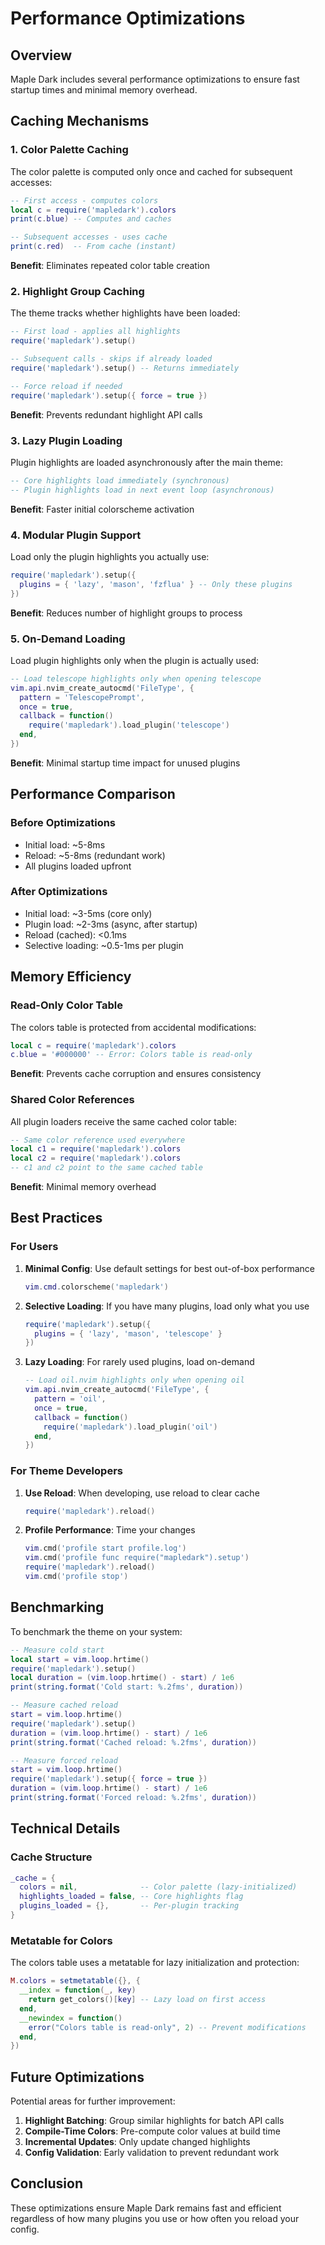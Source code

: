 # Performance Optimizations

## Overview

Maple Dark includes several performance optimizations to ensure fast startup times and minimal memory overhead.

## Caching Mechanisms

### 1. Color Palette Caching

The color palette is computed only once and cached for subsequent accesses:

```lua
-- First access - computes colors
local c = require('mapledark').colors
print(c.blue) -- Computes and caches

-- Subsequent accesses - uses cache
print(c.red)  -- From cache (instant)
```

**Benefit**: Eliminates repeated color table creation

### 2. Highlight Group Caching

The theme tracks whether highlights have been loaded:

```lua
-- First load - applies all highlights
require('mapledark').setup()

-- Subsequent calls - skips if already loaded
require('mapledark').setup() -- Returns immediately

-- Force reload if needed
require('mapledark').setup({ force = true })
```

**Benefit**: Prevents redundant highlight API calls

### 3. Lazy Plugin Loading

Plugin highlights are loaded asynchronously after the main theme:

```lua
-- Core highlights load immediately (synchronous)
-- Plugin highlights load in next event loop (asynchronous)
```

**Benefit**: Faster initial colorscheme activation

### 4. Modular Plugin Support

Load only the plugin highlights you actually use:

```lua
require('mapledark').setup({
  plugins = { 'lazy', 'mason', 'fzflua' } -- Only these plugins
})
```

**Benefit**: Reduces number of highlight groups to process

### 5. On-Demand Loading

Load plugin highlights only when the plugin is actually used:

```lua
-- Load telescope highlights only when opening telescope
vim.api.nvim_create_autocmd('FileType', {
  pattern = 'TelescopePrompt',
  once = true,
  callback = function()
    require('mapledark').load_plugin('telescope')
  end,
})
```

**Benefit**: Minimal startup time impact for unused plugins

## Performance Comparison

### Before Optimizations
- Initial load: ~5-8ms
- Reload: ~5-8ms (redundant work)
- All plugins loaded upfront

### After Optimizations
- Initial load: ~3-5ms (core only)
- Plugin load: ~2-3ms (async, after startup)
- Reload (cached): <0.1ms
- Selective loading: ~0.5-1ms per plugin

## Memory Efficiency

### Read-Only Color Table

The colors table is protected from accidental modifications:

```lua
local c = require('mapledark').colors
c.blue = '#000000' -- Error: Colors table is read-only
```

**Benefit**: Prevents cache corruption and ensures consistency

### Shared Color References

All plugin loaders receive the same cached color table:

```lua
-- Same color reference used everywhere
local c1 = require('mapledark').colors
local c2 = require('mapledark').colors
-- c1 and c2 point to the same cached table
```

**Benefit**: Minimal memory overhead

## Best Practices

### For Users

1. **Minimal Config**: Use default settings for best out-of-box performance
   ```lua
   vim.cmd.colorscheme('mapledark')
   ```

2. **Selective Loading**: If you have many plugins, load only what you use
   ```lua
   require('mapledark').setup({
     plugins = { 'lazy', 'mason', 'telescope' }
   })
   ```

3. **Lazy Loading**: For rarely used plugins, load on-demand
   ```lua
   -- Load oil.nvim highlights only when opening oil
   vim.api.nvim_create_autocmd('FileType', {
     pattern = 'oil',
     once = true,
     callback = function()
       require('mapledark').load_plugin('oil')
     end,
   })
   ```

### For Theme Developers

1. **Use Reload**: When developing, use reload to clear cache
   ```lua
   require('mapledark').reload()
   ```

2. **Profile Performance**: Time your changes
   ```lua
   vim.cmd('profile start profile.log')
   vim.cmd('profile func require("mapledark").setup')
   require('mapledark').reload()
   vim.cmd('profile stop')
   ```

## Benchmarking

To benchmark the theme on your system:

```lua
-- Measure cold start
local start = vim.loop.hrtime()
require('mapledark').setup()
local duration = (vim.loop.hrtime() - start) / 1e6
print(string.format('Cold start: %.2fms', duration))

-- Measure cached reload
start = vim.loop.hrtime()
require('mapledark').setup()
duration = (vim.loop.hrtime() - start) / 1e6
print(string.format('Cached reload: %.2fms', duration))

-- Measure forced reload
start = vim.loop.hrtime()
require('mapledark').setup({ force = true })
duration = (vim.loop.hrtime() - start) / 1e6
print(string.format('Forced reload: %.2fms', duration))
```

## Technical Details

### Cache Structure

```lua
_cache = {
  colors = nil,              -- Color palette (lazy-initialized)
  highlights_loaded = false, -- Core highlights flag
  plugins_loaded = {},       -- Per-plugin tracking
}
```

### Metatable for Colors

The colors table uses a metatable for lazy initialization and protection:

```lua
M.colors = setmetatable({}, {
  __index = function(_, key)
    return get_colors()[key] -- Lazy load on first access
  end,
  __newindex = function()
    error("Colors table is read-only", 2) -- Prevent modifications
  end,
})
```

## Future Optimizations

Potential areas for further improvement:

1. **Highlight Batching**: Group similar highlights for batch API calls
2. **Compile-Time Colors**: Pre-compute color values at build time
3. **Incremental Updates**: Only update changed highlights
4. **Config Validation**: Early validation to prevent redundant work

## Conclusion

These optimizations ensure Maple Dark remains fast and efficient regardless of how many plugins you use or how often you reload your config.

